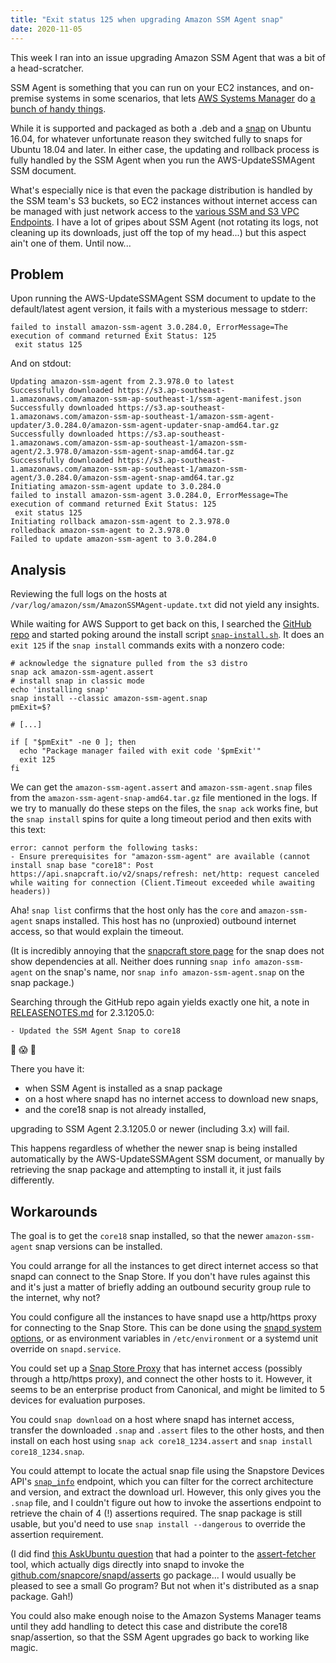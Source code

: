 ```yaml
---
title: "Exit status 125 when upgrading Amazon SSM Agent snap"
date: 2020-11-05
---
```


This week I ran into an issue upgrading Amazon SSM Agent that was a bit of a head-scratcher.

SSM Agent is something that you can run on your EC2 instances, and on-premise systems in some scenarios, that lets [AWS Systems Manager](https://aws.amazon.com/systems-manager/) do [a bunch of handy things](https://docs.aws.amazon.com/systems-manager/latest/userguide/features.html).

While it is supported and packaged as both a .deb and a [snap](https://snapcraft.io/about) on Ubuntu 16.04, for whatever unfortunate reason they switched fully to snaps for Ubuntu 18.04 and later.
In either case, the updating and rollback process is fully handled by the SSM Agent when you run the AWS-UpdateSSMAgent SSM document.

What's especially nice is that even the package distribution is handled by the SSM team's S3 buckets, so EC2 instances without internet access can be managed with just network access to the [various SSM and S3 VPC Endpoints](https://aws.amazon.com/premiumsupport/knowledge-center/ec2-systems-manager-vpc-endpoints/).
I have a lot of gripes about SSM Agent (not rotating its logs, not cleaning up its downloads, just off the top of my head...) but this aspect ain't one of them.
Until now...

## Problem

Upon running the AWS-UpdateSSMAgent SSM document to update to the default/latest agent version, it fails with a mysterious message to stderr:

```
failed to install amazon-ssm-agent 3.0.284.0, ErrorMessage=The execution of command returned Exit Status: 125
 exit status 125
```

And on stdout:

```
Updating amazon-ssm-agent from 2.3.978.0 to latest
Successfully downloaded https://s3.ap-southeast-1.amazonaws.com/amazon-ssm-ap-southeast-1/ssm-agent-manifest.json
Successfully downloaded https://s3.ap-southeast-1.amazonaws.com/amazon-ssm-ap-southeast-1/amazon-ssm-agent-updater/3.0.284.0/amazon-ssm-agent-updater-snap-amd64.tar.gz
Successfully downloaded https://s3.ap-southeast-1.amazonaws.com/amazon-ssm-ap-southeast-1/amazon-ssm-agent/2.3.978.0/amazon-ssm-agent-snap-amd64.tar.gz
Successfully downloaded https://s3.ap-southeast-1.amazonaws.com/amazon-ssm-ap-southeast-1/amazon-ssm-agent/3.0.284.0/amazon-ssm-agent-snap-amd64.tar.gz
Initiating amazon-ssm-agent update to 3.0.284.0
failed to install amazon-ssm-agent 3.0.284.0, ErrorMessage=The execution of command returned Exit Status: 125
 exit status 125
Initiating rollback amazon-ssm-agent to 2.3.978.0
rolledback amazon-ssm-agent to 2.3.978.0
Failed to update amazon-ssm-agent to 3.0.284.0
```

## Analysis

Reviewing the full logs on the hosts at `/var/log/amazon/ssm/AmazonSSMAgent-update.txt` did not yield any insights.

While waiting for AWS Support to get back on this, I searched the [GitHub repo](https://github.com/aws/amazon-ssm-agent) and started poking around the install script [`snap-install.sh`](https://github.com/aws/amazon-ssm-agent/blob/3.0.284.0/Tools/src/update/ubuntu/snap-install.sh).
It does an `exit 125` if the `snap install` commands exits with a nonzero code:

```
# acknowledge the signature pulled from the s3 distro
snap ack amazon-ssm-agent.assert
# install snap in classic mode
echo 'installing snap'
snap install --classic amazon-ssm-agent.snap
pmExit=$?

# [...]

if [ "$pmExit" -ne 0 ]; then
  echo "Package manager failed with exit code '$pmExit'"
  exit 125
fi
```

We can get the `amazon-ssm-agent.assert` and `amazon-ssm-agent.snap` files from the `amazon-ssm-agent-snap-amd64.tar.gz` file mentioned in the logs.
If we try to manually do these steps on the files, the `snap ack` works fine, but the `snap install` spins for quite a long timeout period and then exits with this text:

```
error: cannot perform the following tasks:
- Ensure prerequisites for "amazon-ssm-agent" are available (cannot install snap base "core18": Post https://api.snapcraft.io/v2/snaps/refresh: net/http: request canceled while waiting for connection (Client.Timeout exceeded while awaiting headers))
```

Aha!
`snap list` confirms that the host only has the `core` and `amazon-ssm-agent` snaps installed.
This host has no (unproxied) outbound internet access, so that would explain the timeout.

(It is incredibly annoying that the [snapcraft store page](https://snapcraft.io/amazon-ssm-agent) for the snap does not show dependencies at all.
Neither does running `snap info amazon-ssm-agent` on the snap's name, nor `snap info amazon-ssm-agent.snap` on the snap package.)

Searching through the GitHub repo again yields exactly one hit, a note in [RELEASENOTES.md](https://github.com/aws/amazon-ssm-agent/blob/3.0.284.0/RELEASENOTES.md) for 2.3.1205.0:

```
- Updated the SSM Agent Snap to core18
```

🤯 😱 🤦

There you have it:

- when SSM Agent is installed as a snap package
- on a host where snapd has no internet access to download new snaps,
- and the core18 snap is not already installed,

upgrading to SSM Agent 2.3.1205.0 or newer (including 3.x) will fail.

This happens regardless of whether the newer snap is being installed automatically by the AWS-UpdateSSMAgent SSM document, or manually by retrieving the snap package and attempting to install it, it just fails differently.

## Workarounds

The goal is to get the `core18` snap installed, so that the newer `amazon-ssm-agent` snap versions can be installed.

You could arrange for all the instances to get direct internet access so that snapd can connect to the Snap Store.
If you don't have rules against this and it's just a matter of briefly adding an outbound security group rule to the internet, why not?

You could configure all the instances to have snapd use a http/https proxy for connecting to the Snap Store.
This can be done using the [snapd system options](https://snapcraft.io/docs/system-options), or as environment variables in `/etc/environment` or a systemd unit override on `snapd.service`.

You could set up a [Snap Store Proxy](https://docs.ubuntu.com/snap-store-proxy/en/) that has internet access (possibly through a http/https proxy), and connect the other hosts to it.
However, it seems to be an enterprise product from Canonical, and might be limited to 5 devices for evaluation purposes.

You could `snap download` on a host where snapd has internet access, transfer the downloaded `.snap` and `.assert` files to the other hosts, and then install on each host using `snap ack core18_1234.assert` and `snap install core18_1234.snap`.

You could attempt to locate the actual snap file using the Snapstore Devices API's [`snap_info`](https://api.snapcraft.io/docs/info.html) endpoint, which you can filter for the correct architecture and version, and extract the download url.
However, this only gives you the `.snap` file, and I couldn't figure out how to invoke the assertions endpoint to retrieve the chain of 4 (!) assertions required.
The snap package is still usable, but you'd need to use `snap install --dangerous` to override the assertion requirement.

(I did find [this AskUbuntu question](https://askubuntu.com/questions/1075694/how-to-get-snap-download-url) that had a pointer to the [assert-fetcher](https://bazaar.launchpad.net/~pedronis/snappy-hub/assert-fetcher/view/head:/main.go?start_revid=5) tool, which actually digs directly into snapd to invoke the [github.com/snapcore/snapd/asserts](https://godoc.org/github.com/snapcore/snapd/asserts) go package...
I would usually be pleased to see a small Go program?
But not when it's distributed as a snap package.
Gah!)

You could also make enough noise to the Amazon Systems Manager teams until they add handling to detect this case and distribute the core18 snap/assertion, so that the SSM Agent upgrades go back to working like magic.
